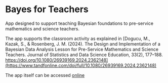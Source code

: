 # Bayes for Teachers
App designed to support teaching Bayesian foundations to pre-service mathematics and science teachers.

The app supports the classroom activity as explained in [Dogucu, M., Kazak, S., & Rosenberg, J. M. (2024). The Design and Implementation of a Bayesian Data Analysis Lesson for Pre-Service Mathematics and Science Teachers. Journal of Statistics and Data Science Education, 33(2), 177–188. https://doi.org/10.1080/26939169.2024.2362148](https://www.tandfonline.com/doi/full/10.1080/26939169.2024.2362148)

The app itself can be accessed [online](https://mdogucu.shinyapps.io/teachered-bayes-shiny/)
